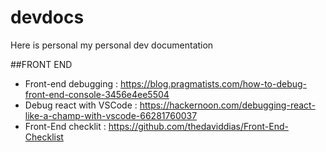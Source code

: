 # devdocs
Here is personal my personal dev documentation 


##FRONT END

- Front-end debugging : https://blog.pragmatists.com/how-to-debug-front-end-console-3456e4ee5504
- Debug react with VSCode : https://hackernoon.com/debugging-react-like-a-champ-with-vscode-66281760037
- Front-End checklit : https://github.com/thedaviddias/Front-End-Checklist
